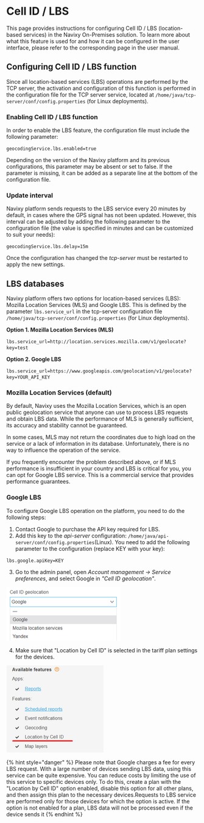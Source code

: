 # Cell ID / LBS

This page provides instructions for configuring Cell ID / LBS (location-based services) in the Navixy On-Premises solution. To learn more about what this feature is used for and how it can be configured in the user interface, please refer to the corresponding page in the user manual.

## Configuring Cell ID / LBS function

Since all location-based services (LBS) operations are performed by the TCP server, the activation and configuration of this function is performed in the configuration file for the TCP server service, located at `/home/java/tcp-server/conf/config.properties` (for Linux deployments).

### Enabling Cell ID / LBS function

In order to enable the LBS feature, the configuration file must include the following parameter:

```
geocodingService.lbs.enabled=true
```

Depending on the version of the Navixy platform and its previous configurations, this parameter may be absent or set to false. If the parameter is missing, it can be added as a separate line at the bottom of the configuration file.

### Update interval

Navixy platform sends requests to the LBS service every 20 minutes by default, in cases where the GPS signal has not been updated. However, this interval can be adjusted by adding the following parameter to the configuration file (the value is specified in minutes and can be customized to suit your needs):

```
geocodingService.lbs.delay=15m
```

Once the configuration has changed the _tcp-server_ must be restarted to apply the new settings.

## LBS databases

Navixy platform offers two options for location-based services (LBS): Mozilla Location Services (MLS) and Google LBS. This is defined by the parameter `lbs.service_url` in the tcp-server configuration file `/home/java/tcp-server/conf/config.properties` (for Linux deployments).

**Option 1. Mozilla Location Services (MLS)**

```
lbs.service_url=http://location.services.mozilla.com/v1/geolocate?key=test
```

**Option 2. Google LBS**

```
lbs.service_url=https://www.googleapis.com/geolocation/v1/geolocate?key=YOUR_API_KEY
```

### Mozilla Location Services (default)

By default, Navixy uses the Mozilla Location Services, which is an open public geolocation service that anyone can use to process LBS requests and obtain LBS data. While the performance of MLS is generally sufficient, its accuracy and stability cannot be guaranteed.

In some cases, MLS may not return the coordinates due to high load on the service or a lack of information in its database. Unfortunately, there is no way to influence the operation of the service.

If you frequently encounter the problem described above, or if MLS performance is insufficient in your country and LBS is critical for you, you can opt for Google LBS service. This is a commercial service that provides performance guarantees.

### Google LBS

To configure Google LBS operation on the platform, you need to do the following steps:

1. Contact Google to purchase the API key required for LBS.
2. Add this key to the _api-server_ configuration: `/home/java/api-server/conf/config.properties`(Linux). You need to add the following parameter to the configuration (replace KEY with your key):

```
lbs.google.apiKey=KEY
```

3. Go to the admin panel, open _Account management → Service preferences_, and select Google in _"Cell ID geolocation"_.

![On-Premise - Maps and GIS - Cell ID - LBS](../../../../on-premise/on-premise/configuration/maps-and-gis/attachments/image-20230810-133150.png)

4. Make sure that "Location by Cell ID" is selected in the tariff plan settings for the devices.

![On-Premise - Maps and GIS - Cell ID - LBS](../../../../on-premise/on-premise/configuration/maps-and-gis/attachments/image-20230810-133203.png)

{% hint style="danger" %}
Please note that Google charges a fee for every LBS request. With a large number of devices sending LBS data, using this service can be quite expensive. You can reduce costs by limiting the use of this service to specific devices only. To do this, create a plan with the "Location by Cell ID" option enabled, disable this option for all other plans, and then assign this plan to the necessary devices.Requests to LBS service are performed only for those devices for which the option is active. If the option is not enabled for a plan, LBS data will not be processed even if the device sends it
{% endhint %}
